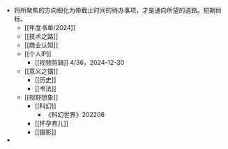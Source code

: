 - 将所聚焦的方向细化为带截止时间的待办事项，才是通向所望的道路。短期目标。
	- [[年度书单/2024]]
	- [[技术之路]]
	- [[商业认知]]
	- [[个人IP]]
		- [[视频剪辑]] 4/36，2024-12-30
	- [[意义之锚]]
		- [[历史]]
		- [[书法]]
	- [[视野想象]]
		- [[科幻]]
			- 《科幻世界》202206
		- [[怀孕育儿]]
		- [[摄影]]
-